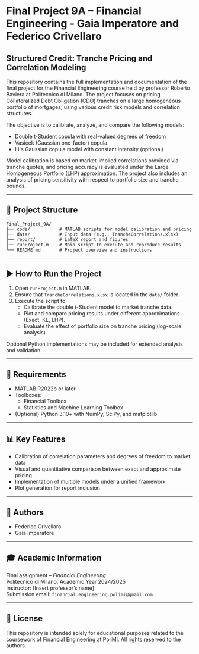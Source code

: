 # Final Project 9A – Financial Engineering - Gaia Imperatore and Federico Crivellaro

## Structured Credit: Tranche Pricing and Correlation Modeling

This repository contains the full implementation and documentation of the final project for the Financial Engineering course held by professor Roberto Baviera at Politecnico di Milano. The project focuses on pricing Collateralized Debt Obligation (CDO) tranches on a large homogeneous portfolio of mortgages, using various credit risk models and correlation structures.

The objective is to calibrate, analyze, and compare the following models:
- Double t-Student copula with real-valued degrees of freedom
- Vasicek (Gaussian one-factor) copula
- Li's Gaussian copula model with constant intensity (optional)

Model calibration is based on market-implied correlations provided via tranche quotes, and pricing accuracy is evaluated under the Large Homogeneous Portfolio (LHP) approximation. The project also includes an analysis of pricing sensitivity with respect to portfolio size and tranche bounds.

---

## 📁 Project Structure

```
Final_Project_9A/
├── code/           # MATLAB scripts for model calibration and pricing
├── data/           # Input data (e.g., TrancheCorrelations.xlsx)
├── report/         # LaTeX report and figures
├── runProject.m    # Main script to execute and reproduce results
└── README.md       # Project overview and instructions
```

---

## ▶️ How to Run the Project

1. Open `runProject.m` in MATLAB.
2. Ensure that `TrancheCorrelations.xlsx` is located in the `data/` folder.
3. Execute the script to:
   - Calibrate the double t-Student model to market tranche data.
   - Plot and compare pricing results under different approximations (Exact, KL, LHP).
   - Evaluate the effect of portfolio size on tranche pricing (log-scale analysis).

Optional Python implementations may be included for extended analysis and validation.

---

## 🔧 Requirements

- MATLAB R2022b or later
- Toolboxes:
  - Financial Toolbox
  - Statistics and Machine Learning Toolbox
- (Optional) Python 3.10+ with NumPy, SciPy, and matplotlib

---

## 📊 Key Features

- Calibration of correlation parameters and degrees of freedom to market data
- Visual and quantitative comparison between exact and approximate pricing
- Implementation of multiple models under a unified framework
- Plot generation for report inclusion

---

## 👥 Authors

- Federico Crivellaro  
- Gaia Imperatore  

---

## 🎓 Academic Information

Final assignment – *Financial Engineering*  
Politecnico di Milano, Academic Year 2024/2025  
Instructor: [Insert professor’s name]  
Submission email: `financial.engineering.polimi@gmail.com`

---

## 📄 License

This repository is intended solely for educational purposes related to the coursework of Financial Engineering at PoliMi. All rights reserved to the authors.
